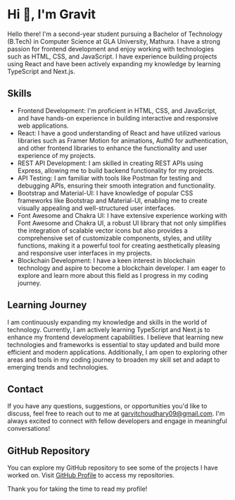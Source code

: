 # Hi 👋, I'm Gravit

Hello there! I'm a second-year student pursuing a Bachelor of Technology (B.Tech) in Computer Science at GLA University, Mathura. I have a strong passion for frontend development and enjoy working with technologies such as HTML, CSS, and JavaScript. I have experience building projects using React and have been actively expanding my knowledge by learning TypeScript and Next.js.

## Skills

- Frontend Development: I'm proficient in HTML, CSS, and JavaScript, and have hands-on experience in building interactive and responsive web applications.
- React: I have a good understanding of React and have utilized various libraries such as Framer Motion for animations, Auth0 for authentication, and other frontend libraries to enhance the functionality and user experience of my projects.
- REST API Development: I am skilled in creating REST APIs using Express, allowing me to build backend functionality for my projects.
- API Testing: I am familiar with tools like Postman for testing and debugging APIs, ensuring their smooth integration and functionality.
- Bootstrap and Material-UI: I have knowledge of popular CSS frameworks like Bootstrap and Material-UI, enabling me to create visually appealing and well-structured user interfaces.
- Font Awesome and Chakra UI: I have extensive experience working with Font Awesome and Chakra UI, a robust UI library that not only simplifies the integration of scalable vector icons but also provides a comprehensive set of customizable components, styles, and utility functions, making it a powerful tool for creating aesthetically pleasing and responsive user interfaces in my projects.
- Blockchain Development: I have a keen interest in blockchain technology and aspire to become a blockchain developer. I am eager to explore and learn more about this field as I progress in my coding journey.

## Learning Journey

I am continuously expanding my knowledge and skills in the world of technology. Currently, I am actively learning TypeScript and Next.js to enhance my frontend development capabilities. I believe that learning new technologies and frameworks is essential to stay updated and build more efficient and modern applications. Additionally, I am open to exploring other areas and tools in my coding journey to broaden my skill set and adapt to emerging trends and technologies.

## Contact

If you have any questions, suggestions, or opportunities you'd like to discuss, feel free to reach out to me at garvitchoudhary09@gmail.com. I'm always excited to connect with fellow developers and engage in meaningful conversations!

## GitHub Repository

You can explore my GitHub repository to see some of the projects I have worked on. Visit [GitHub Profile](https://github.com/gravit09) to access my repositories.

Thank you for taking the time to read my profile!
